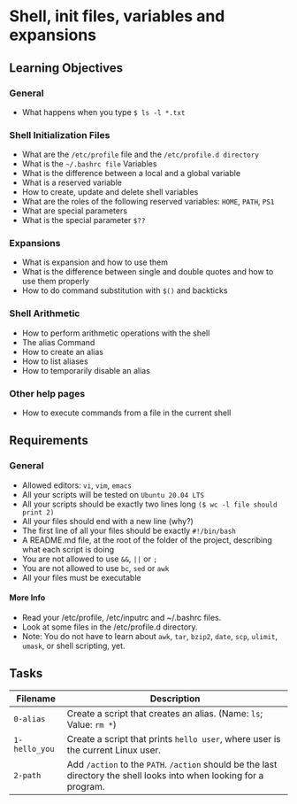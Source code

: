 # Shell, init files, variables and expansions
## Learning Objectives
### General
* What happens when you type `$ ls -l *.txt`
### Shell Initialization Files
* What are the `/etc/profile` file and the `/etc/profile.d directory`
* What is the `~/.bashrc file`
Variables
* What is the difference between a local and a global variable
* What is a reserved variable
* How to create, update and delete shell variables
* What are the roles of the following reserved variables: `HOME`, `PATH`, `PS1`
* What are special parameters
* What is the special parameter `$??`
### Expansions
* What is expansion and how to use them
* What is the difference between single and double quotes and how to use them properly
* How to do command substitution with `$()` and backticks
### Shell Arithmetic
* How to perform arithmetic operations with the shell
* The alias Command
* How to create an alias
* How to list aliases
* How to temporarily disable an alias
### Other help pages
* How to execute commands from a file in the current shell
## Requirements
### General
* Allowed editors: `vi`, `vim`, `emacs`
* All your scripts will be tested on `Ubuntu 20.04 LTS`
* All your scripts should be exactly two lines long `($ wc -l file should print 2)`
* All your files should end with a new line (why?)
* The first line of all your files should be exactly `#!/bin/bash`
* A README.md file, at the root of the folder of the project, describing what each script is doing
* You are not allowed to use `&&`, `||` or `;`
* You are not allowed to use `bc`, `sed` or `awk`
* All your files must be executable
#### More Info
* Read your /etc/profile, /etc/inputrc and ~/.bashrc files.
* Look at some files in the /etc/profile.d directory.
* Note: You do not have to learn about `awk`, `tar`, `bzip2`, `date`, `scp`, `ulimit`, `umask`, or shell scripting, yet.
## Tasks
|Filename|Description|
|----|----|
|`0-alias`|Create a script that creates an alias. (Name: `ls`; Value: `rm *`)|
|`1-hello_you`|Create a script that prints `hello user`, where user is the current Linux user.|
|`2-path`|Add `/action` to the `PATH`. `/action` should be the last directory the shell looks into when looking for a program.|
